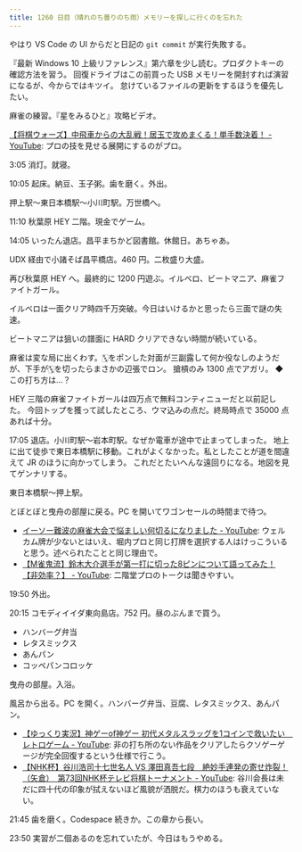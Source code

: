 ```yaml
---
title: 1260 日目（晴れのち曇りのち雨）メモリーを探しに行くのを忘れた
---
```


やはり VS Code の UI からだと日記の `git commit` が実行失敗する。

『最新 Windows 10 上級リファレンス』第六章を少し読む。プロダクトキーの確認方法を習う。
回復ドライブはこの前買った USB メモリーを開封すれば演習になるが、今からではキツイ。
怠けているファイルの更新をするほうを優先したい。

麻雀の練習。『星をみるひと』攻略ビデオ。

[【将棋ウォーズ】中飛車からの大乱戦！居玉で攻めまくる！単手数決着！ - YouTube](https://www.youtube.com/watch?v=bbehF4T9_Aw):
プロの技を見せる展開にするのがプロ。

3:05 消灯。就寝。

10:05 起床。納豆、玉子粥。歯を磨く。外出。

押上駅～東日本橋駅～小川町駅。万世橋へ。

11:10 秋葉原 HEY 二階。現金でゲーム。

14:05 いったん退店。昌平まちかど図書館。休館日。あちゃあ。

UDX 経由で小諸そば昌平橋店。460 円。二枚盛り大盛。

再び秋葉原 HEY へ。最終的に 1200 円遊ぶ。イルベロ、ビートマニア、麻雀ファイトガール。

イルベロは一面クリア時四千万突破。今日はいけるかと思ったら三面で謎の失速。

ビートマニアは狙いの譜面に HARD クリアできない時間が続いている。

麻雀は変な局に出くわす。🀛をポンした対面が三副露して何か役なしのようだが、下手が🀛を切ったらまさかの辺張でロン。
搶槓のみ 1300 点でアガリ。
◆この打ち方は…？

HEY 三階の麻雀ファイトガールは四万点で無料コンティニューだと以前記した。
今回トップを獲って試したところ、ウマ込みの点だ。終局時点で 35000 点あれば十分。

17:05 退店。小川町駅～岩本町駅。なぜか電車が途中で止まってしまった。
地上に出て徒歩で東日本橋駅に移動。これがよくなかった。私としたことが道を間違えて JR のほうに向かってしまう。
これだとたいへんな遠回りになる。地図を見てゲンナリする。

東日本橋駅～押上駅。

とぼとぼと曳舟の部屋に戻る。PC を開いてワゴンセールの時間まで待つ。

* [イーソー難波の麻雀大会で悩ましい何切るになりました - YouTube](https://www.youtube.com/watch?v=MhEbUra0jdE):
  ウェルカム牌が少ないとはいえ、堀内プロと同じ打牌を選択する人はけっこういると思う。述べられたことと同じ理由で。
* [【M雀鬼流】鈴木大介選手が第一打に切った8ピンについて語ってみた！【非効率？】 - YouTube](https://www.youtube.com/watch?v=LMvDNwKL-m4):
  二階堂プロのトークは聞きやすい。

19:50 外出。

20:15 コモディイイダ東向島店。752 円。昼のぶんまで買う。

* ハンバーグ弁当
* レタスミックス
* あんパン
* コッペパンコロッケ

曳舟の部屋。入浴。

風呂から出る。PC を開く。ハンバーグ弁当、豆腐、レタスミックス、あんパン。

* [【ゆっくり実況】神ゲーof神ゲー 初代メタルスラッグを1コインで救いたい　レトロゲーム - YouTube](https://www.youtube.com/watch?v=tU5jAZkhD-A):
  非の打ち所のない作品をクリアしたらクソゲーゲージが完全回復するという仕様で行こう。
* [【NHK杯】谷川浩司十七世名人 VS 澤田真吾七段　絶妙手連発の寄せ炸裂！（矢倉）　第73回NHK杯テレビ将棋トーナメント - YouTube](https://www.youtube.com/watch?v=g2jzrSRtoOQ):
  谷川会長は未だに四十代の印象が拭えないほど風貌が洒脱だ。棋力のほうも衰えていない。

21:45 歯を磨く。Codespace 続きか。この章から長い。

23:50 実習が二個あるのを忘れていたが、今日はもうやめる。
